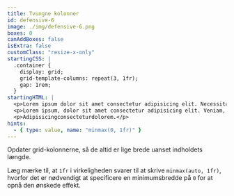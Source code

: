 ```yaml
---
title: Tvungne kolonner
id: defensive-6
image: ./img/defensive-6.png
boxes: 0
canAddBoxes: false
isExtra: false
customClass: "resize-x-only"
startingCSS: |
  .container {
    display: grid;
    grid-template-columns: repeat(3, 1fr);
    gap: 1rem;
  }
startingHTML: |
  <p>Lorem ipsum dolor sit amet consectetur adipisicing elit. Necessitatibus ipsa quod minus sapiente sunt possimus!</p>
  <p>Lorem ipsum, dolor sit amet consectetur adipisicing elit. Veniam, perspiciatis amet eum id explicabo quis dolor necessitatibus dolorum sed nostrum.</p>
  <p>Adipisicingconsecteturdolorem.</p>
hints:
  - { type: value, name: "minmax(0, 1fr)" }
---
```


Opdater grid-kolonnerne, så de altid er lige brede uanset indholdets længde.

Læg mærke til, at `1fr` i virkeligheden svarer til at skrive `minmax(auto, 1fr)`, hvorfor det er nødvendigt at specificere en minimumsbredde på `0` for at opnå den ønskede effekt.
